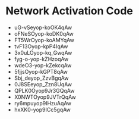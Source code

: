 # Network Activation Code
* uG-vSeyop-koOK4qAw
* oFNeSOyop-koDK0qAw
* FT5WrOyop-koAMYqAw
* tvF13Oyop-kpP4IqAw
* 3x0uLOyop-kq_GwqAw
* fyg-o-yop-kZHzoqAw
* wdeO3-yop-kZekcqAw
* 5fjjsOyop-kGPT8qAw
* Sbj_deyop_ZzvBgqAw
* 0J8SEeyop_Zzn8UqAw
* QPLK0Oyop9Jr3GQqAw
* X0NWTOyop9JVTrQqAw
* ry6mpuyop9IHzuAqAw
* hxXK0-yop9ICc5gqAw